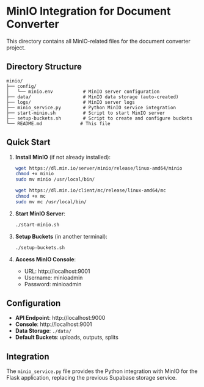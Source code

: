 # MinIO Integration for Document Converter

This directory contains all MinIO-related files for the document converter project.

## Directory Structure

```
minio/
├── config/
│   └── minio.env           # MinIO server configuration
├── data/                   # MinIO data storage (auto-created)
├── logs/                   # MinIO server logs
├── minio_service.py        # Python MinIO service integration
├── start-minio.sh          # Script to start MinIO server
├── setup-buckets.sh        # Script to create and configure buckets
└── README.md              # This file
```

## Quick Start

1. **Install MinIO** (if not already installed):
   ```bash
   wget https://dl.min.io/server/minio/release/linux-amd64/minio
   chmod +x minio
   sudo mv minio /usr/local/bin/
   
   wget https://dl.min.io/client/mc/release/linux-amd64/mc
   chmod +x mc
   sudo mv mc /usr/local/bin/
   ```

2. **Start MinIO Server**:
   ```bash
   ./start-minio.sh
   ```

3. **Setup Buckets** (in another terminal):
   ```bash
   ./setup-buckets.sh
   ```

4. **Access MinIO Console**:
   - URL: http://localhost:9001
   - Username: minioadmin
   - Password: minioadmin

## Configuration

- **API Endpoint**: http://localhost:9000
- **Console**: http://localhost:9001
- **Data Storage**: `./data/`
- **Default Buckets**: uploads, outputs, splits

## Integration

The `minio_service.py` file provides the Python integration with MinIO for the Flask application, replacing the previous Supabase storage service.
